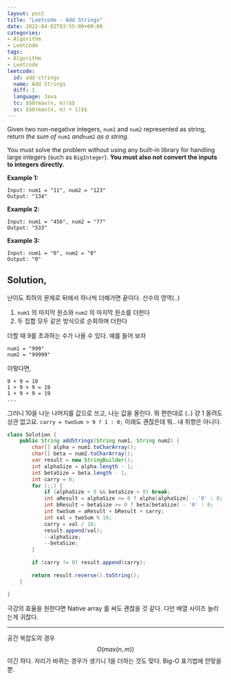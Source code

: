 ```yaml
---
layout: post
title: "Leetcode - Add Strings"
date: 2022-04-02T03:55:00+09:00
categories:
- Algorithm
- Leetcode
tags:
- Algorithm
- Leetcode
leetcode:
  id: add-strings
  name: Add Strings
  diff: 1
  language: Java
  tc: $$O(max(n, m))$$
  sc: $$O(max(n, m) + 1)$$
---
```


Given two non-negative integers, `num1` and `num2` represented as string, return *the sum of* `num1` *and*`num2` *as a string*.

You must solve the problem without using any built-in library for handling large integers (such as `BigInteger`). **You must also not convert the inputs to integers directly.**

**Example 1:**

```
Input: num1 = "11", num2 = "123"
Output: "134"
```

**Example 2:**

```
Input: num1 = "456", num2 = "77"
Output: "533"
```

**Example 3:**

```
Input: num1 = "0", num2 = "0"
Output: "0"
```

 

## Solution,

난이도 최하의 문제로 뒤에서 하나씩 더해가면 끝이다. 산수의 영역(..)

1. `num1` 의 마지막 원소와 `num2` 의 마지막 원소를 더한다
2. 두 집합 모두 같은 방식으로 순회하며 더한다

더할 때 9를 초과하는 수가 나올 수 있다. 예를 들어 보자

```
num1 = "999"
num2 = "99999"
```

이렇다면,

```
9 + 9 = 18
1 + 9 + 9 = 19
1 + 9 + 9 = 19
...
```

그러니 10을 나눈 나머지를 값으로 쓰고, 나눈 값을 올린다. 뭐 편한대로 (..) 걍 1 올려도 상관 없고요. `carry = twoSum > 9 ? 1 : 0;` 이래도 괜찮은데 뭐.. 내 취향은 아니다.

```java
class Solution {
    public String addStrings(String num1, String num2) {
        char[] alpha = num1.toCharArray();
        char[] beta = num2.toCharArray();
        var result = new StringBuilder();
        int alphaSize = alpha.length - 1;
        int betaSize = beta.length - 1;
        int carry = 0;
        for (;;) {
            if (alphaSize < 0 && betaSize < 0) break;
            int aResult = alphaSize >= 0 ? alpha[alphaSize] - '0' : 0;
            int bResult = betaSize >= 0 ? beta[betaSize] - '0' : 0;
            int twoSum = aResult + bResult + carry;
            int val = twoSum % 10;
            carry = val / 10;
            result.append(val);
            --alphaSize;
            --betaSize;
        }
        
        if (carry != 0) result.append(carry);
        
        return result.reverse().toString();
    }
    
}
```

극강의 효율을 원한다면 Native array 를 써도 괜찮을 것 같다. 다만 배열 사이즈 늘리는게 귀찮다.

---

공간 복잡도의 경우 $$O(max(n, m))$$ 이긴 하다. 자리가 바뀌는 경우가 생기니 1을 더하는 것도 맞다. Big-O 표기법에 안맞을 뿐.